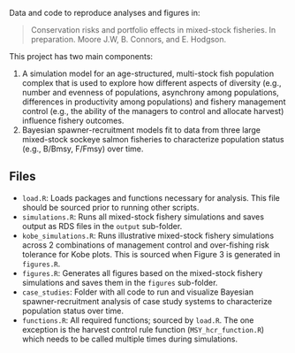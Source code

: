 Data and code to reproduce analyses and figures in:
>Conservation risks and portfolio effects in mixed-stock fisheries. In preparation. Moore J.W, B. Connors, and E. Hodgson. 

This project has two main components:
1. A simulation model for an age-structured, multi-stock fish population complex that is used to explore how different aspects of diversity (e.g., number and evenness of populations, asynchrony among populations, differences in productivity among populations) and fishery management control (e.g., the ability of the managers to control and allocate harvest) influence fishery outcomes.
2. Bayesian spawner-recruitment models fit to data from three large mixed-stock sockeye salmon fisheries to characterize population status (e.g., B/Bmsy, F/Fmsy) over time.

## Files
- `load.R`: Loads packages and functions necessary for analysis. This file should be sourced prior to running other scripts.
- `simulations.R`: Runs all mixed-stock fishery simulations and saves output as RDS files in the `output` sub-folder.
- `kobe_simulations.R`: Runs illustrative mixed-stock fishery simulations across 2 combinations of management control and over-fishing risk tolerance for Kobe plots. This is sourced when Figure 3 is generated in `figures.R`.
- `figures.R`: Generates all figures based on the mixed-stock fishery simulations and saves them in the `figures` sub-folder.
- `case_studies`: Folder with all code to run and visualize Bayesian spawner-recruitment analysis of case study systems to characterize population status over time.
- `functions.R`: All required functions; sourced by `load.R`. The one exception is the harvest control rule function  (`MSY_hcr_function.R`) which needs to be called multiple times during simulations.






